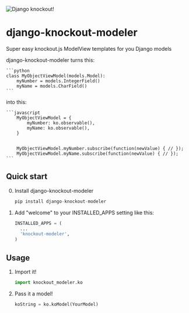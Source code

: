 ![Django knockout!](http://i.imgur.com/JOBuh4u.gif)

django-knockout-modeler
==============

Super easy knockout.js ModelView templates for you Django models

django-knockout-modeler turns this:

    ```python
    class MyObjectViewModel(models.Model):
        myNumber = models.IntegerField()
        myName = models.CharField()
    ```

into this:

    ```javascript
        MyObjectViewModel = {
            myNumber: ko.observable(),
            myName: ko.observable(),
        }


        MyObjectViewModel.myNumber.subscribe(function(newValue) { // });
        MyObjectViewModel.myName.subscribe(function(newValue) { // });
    ```

Quick start
------------

0. Install django-knockout-modeler

    ```python
    pip install django-knockout-modeler
    ```

1. Add "welcome" to your INSTALLED_APPS setting like this:

    ```python
    INSTALLED_APPS = (
      ...
      'knockout-modeler',
    )
    ```

Usage
---------

1. Import it!

    ```python
    import knockout_modeler.ko
    ```

2. Pass it a model!

    ```python
    koString = ko.koModel(YourModel)
    ```

